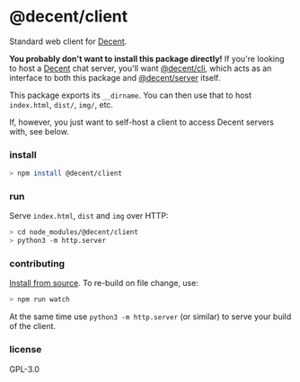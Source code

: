 # @decent/client
Standard web client for [Decent](https://github.com/decent-chat/decent).

**You probably don't want to install this package directly!** If you're looking to host a [Decent](https://github.com/decent-chat/decent) chat server, you'll want [@decent/cli](https://github.com/decent-chat/decent/tree/master/packages/cli), which acts as an interface to both this package and [@decent/server](https://github.com/decent-chat/decent/tree/master/packages/server) itself.

This package exports its `__dirname`. You can then use that to host `index.html`, `dist/`, `img/`, etc.

If, however, you just want to self-host a client to access Decent servers with, see below.

### install
```sh
> npm install @decent/client
```

### run
Serve `index.html`, `dist` and `img` over HTTP:
```sh
> cd node_modules/@decent/client
> python3 -m http.server
```

### contributing
[Install from source](https://github.com/decent-chat/decent#from-source). To re-build on file change, use:
```sh
> npm run watch
```
At the same time use `python3 -m http.server` (or similar) to serve your build of the client.

### license
GPL-3.0

